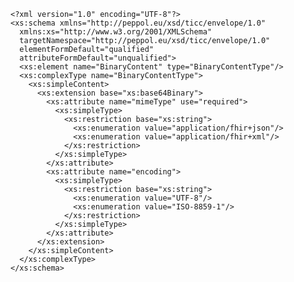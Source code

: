     <?xml version="1.0" encoding="UTF-8"?>
    <xs:schema xmlns="http://peppol.eu/xsd/ticc/envelope/1.0"
      xmlns:xs="http://www.w3.org/2001/XMLSchema"
      targetNamespace="http://peppol.eu/xsd/ticc/envelope/1.0"
      elementFormDefault="qualified"
      attributeFormDefault="unqualified">
      <xs:element name="BinaryContent" type="BinaryContentType"/>
      <xs:complexType name="BinaryContentType">
        <xs:simpleContent>
          <xs:extension base="xs:base64Binary">
            <xs:attribute name="mimeType" use="required">
              <xs:simpleType>
                <xs:restriction base="xs:string">
                  <xs:enumeration value="application/fhir+json"/>
                  <xs:enumeration value="application/fhir+xml"/>
                </xs:restriction>
              </xs:simpleType>
            </xs:attribute>
            <xs:attribute name="encoding">
              <xs:simpleType>
                <xs:restriction base="xs:string">
                  <xs:enumeration value="UTF-8"/>
                  <xs:enumeration value="ISO-8859-1"/>
                </xs:restriction>
              </xs:simpleType>
            </xs:attribute>
          </xs:extension>
        </xs:simpleContent>
      </xs:complexType>
    </xs:schema>
